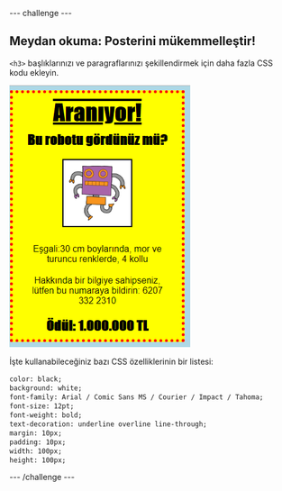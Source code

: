 \--- challenge \---

## Meydan okuma: Posterini mükemmelleştir!

`<h3>` başlıklarınızı ve paragraflarınızı şekillendirmek için daha fazla CSS kodu ekleyin.

![ekran görüntüsü](images/wanted-final.png)

İşte kullanabileceğiniz bazı CSS özelliklerinin bir listesi:

    color: black;
    background: white;
    font-family: Arial / Comic Sans MS / Courier / Impact / Tahoma;
    font-size: 12pt;
    font-weight: bold;
    text-decoration: underline overline line-through;
    margin: 10px;
    padding: 10px;
    width: 100px;
    height: 100px;
    

\--- /challenge \---